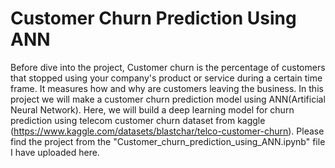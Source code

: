 # Customer Churn Prediction Using ANN
Before dive into the project, Customer churn is the percentage of customers that stopped using your company's product or service during a certain time frame. It measures how and why are customers leaving the business.
In this project we will make a customer churn prediction model using ANN(Artificial Neural Network). Here, we will build a deep learning model for churn prediction using telecom customer churn dataset from kaggle (https://www.kaggle.com/datasets/blastchar/telco-customer-churn). Please find the project from the "Customer_churn_prediction_using_ANN.ipynb" file I have uploaded here.
